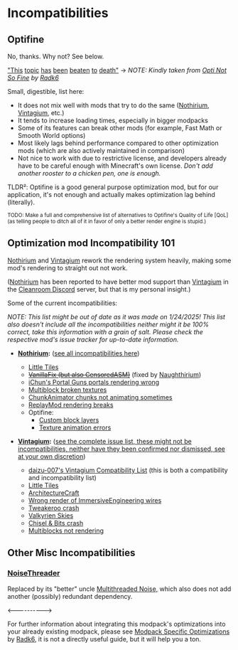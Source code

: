 # Incompatibilities
## Optifine

No, thanks. Why not? See below.

["This](https://www.reddit.com/r/Minecraft/comments/1bjc5mc/is_there_a_reason_why_people_still_use_optifine/)
[topic](https://www.reddit.com/r/Minecraft/comments/17qij4g/is_optifine_that_bad_nowadays/)
[has](https://www.reddit.com/r/feedthebeast/comments/187djkg/what_is_up_with_optifine_and_why_does_it_get_so/)
[been](https://web.archive.org/web/20201029070752/https://gist.github.com/jellysquid3/e46882e37907dfbb3d03d26f589b1c6a/)
[beaten](https://www.youtube.com/watch?v=wqXF4GgP9e0)
[to](https://www.reddit.com/r/feedthebeast/comments/wyyymx/stop_using_optifine_goddamit/)
[death"](https://www.reddit.com/r/feedthebeast/comments/12qpidr/is_optifine_that_bad/) -> _NOTE:
Kindly taken from [Opti Not So Fine](https://github.com/Radk6/MC-Optimization-Guide/blob/85fe6cf2c438b2c2ecc6c9cd103d064db3a06186/mods-n-stuff/opti-not-so-fine.md) by [Radk6](https://github.com/Radk6)_

Small, digestible, list here:

- It does not mix well with mods that try to do the same ([Nothirium](https://www.curseforge.com/minecraft/mc-mods/nothirium), [Vintagium](https://github.com/Asek3/sodium-1.12), etc.)
- It tends to increase loading times, especially in bigger modpacks
- Some of its features can break other mods (for example, Fast Math or Smooth World options)
- Most likely lags behind performance compared to other optimization mods (which are also actively maintained in comparison)
- Not nice to work with due to restrictive license, and developers already have to be careful enough with Minecraft's own license. _Don't add another rooster to a chicken pen, one is enough._

TLDR²:
Optifine is a good general purpose optimization mod,
but for our application, it's not enough and actually makes optimization lag behind (literally).

<sub>TODO: Make a full and comprehensive list of alternatives to Optifine's Quality of Life [QoL]
(as telling people to ditch all of it in favor of only a better render engine is stupid.)</sub>

## Optimization mod Incompatibility 101

[Nothirium](https://www.curseforge.com/minecraft/mc-mods/nothirium) and [Vintagium](https://github.com/Asek3/sodium-1.12) rework the rendering system heavily,
making some mod's rendering to straight out not work.

([Nothirium](https://www.curseforge.com/minecraft/mc-mods/nothirium) has been reported to have better mod support than [Vintagium](https://github.com/Asek3/sodium-1.12) in the [Cleanroom Discord](https://discord.com/invite/f2K4aSpG4F) server,
but that is my personal insight.)

Some of the current incompatibilities:

_NOTE: This list might be out of date as it was made on 1/24/2025!
This list also doesn't include all the incompatibilities neither might it be 100% correct,
take this information with a grain of salt.
Please check the respective mod's issue tracker for up-to-date information._

- **[Nothirium](https://www.curseforge.com/minecraft/mc-mods/nothirium):** ([see all incompatibilities here](https://github.com/Meldexun/Nothirium/issues?q=is%3Aissue%20state%3Aopen%20label%3Aconfirmed))
    - [Little Tiles](https://github.com/Meldexun/Nothirium/issues/9)
    - ~~[VanillaFix (but also CensoredASM)](https://github.com/Meldexun/Nothirium/issues/24)~~ (fixed by [Naughthirium](https://modrinth.com/mod/naughthirium))
    - [iChun's Portal Guns portals rendering wrong](https://github.com/Meldexun/Nothirium/issues/50)
    - [Multiblock broken textures](https://github.com/Meldexun/Nothirium/issues/82)
    - [ChunkAnimator chunks not animating sometimes](https://github.com/Meldexun/Nothirium/issues/93)
    - [ReplayMod rendering breaks](https://github.com/Meldexun/Nothirium/issues/94)
    - Optifine:
        - [Custom block layers](https://github.com/Meldexun/Nothirium/issues/36)
        - [Texture animation errors](https://github.com/Meldexun/Nothirium/issues/40)



- **[Vintagium](https://github.com/Asek3/sodium-1.12):** ([see the complete issue list, these might not be incompatibilities, neither have they been confirmed nor dismissed, see at your own discretion](https://github.com/Asek3/sodium-1.12/issues))
    - [daizu-007's Vintagium Compatibility List](https://github.com/daizu-007/Vintagium-Compatibility-List) (this is both a compatibility and incompatibility list)
    - [Little Tiles](https://github.com/Asek3/sodium-1.12/issues/8)
    - [ArchitectureCraft](https://github.com/Asek3/sodium-1.12/issues/9)
    - [Wrong render of ImmersiveEngineering wires](https://github.com/Asek3/sodium-1.12/issues/13)
    - [Tweakeroo crash](https://github.com/Asek3/sodium-1.12/issues/20)
    - [Valkyrien Skies](https://github.com/Asek3/sodium-1.12/issues/28)
    - [Chisel & Bits crash](https://github.com/Asek3/sodium-1.12/issues/64)
    - [Multiblocks not rendering](https://github.com/Asek3/sodium-1.12/issues/39)



## Other Misc Incompatibilities

### [NoiseThreader](https://www.curseforge.com/minecraft/mc-mods/noisethreader)

Replaced by its "better"
uncle [Multithreaded Noise,](https://www.curseforge.com/minecraft/mc-mods/multithreaded-noise)
which also does not add another (possibly) redundant dependency.

<---------->

For further information
about integrating this modpack's optimizations into your already existing modpack,
please see [Modpack Specific Optimizations](https://github.com/Radk6/MC-Optimization-Guide/blob/main/modpack-specific/modpack-instructions.md) by [Radk6](https://github.com/Radk6),
it is not a directly useful guide, but it will help you a ton.
